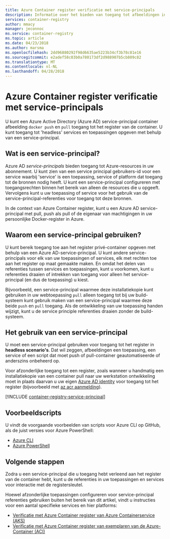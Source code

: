 ```yaml
---
title: Azure Container register verificatie met service-principals
description: Informatie over het bieden van toegang tot afbeeldingen in het register privé-container met behulp van een Azure Active Directory-service-principal.
services: container-registry
author: mmacy
manager: jeconnoc
ms.service: container-registry
ms.topic: article
ms.date: 04/23/2018
ms.author: marsma
ms.openlocfilehash: 2dd96880292f98d6635ae5223b34cf3b78c81e16
ms.sourcegitcommit: e2adef58c03b0a780173df2d988907b5cb809c82
ms.translationtype: MT
ms.contentlocale: nl-NL
ms.lasthandoff: 04/28/2018
---
```

# <a name="azure-container-registry-authentication-with-service-principals"></a>Azure Container register verificatie met service-principals

U kunt een Azure Active Directory (Azure AD) service-principal container afbeelding `docker push` en `pull` toegang tot het register van de container. U kunt toegang tot 'headless' services en toepassingen opgeven met behulp van een service-principal.

## <a name="what-is-a-service-principal"></a>Wat is een service-principal?

Azure AD *service-principals* bieden toegang tot Azure-resources in uw abonnement. U kunt zien van een service principal gebruikers-id voor een service waarbij 'service' is een toepassing, service of platform dat toegang tot de bronnen nodig heeft. U kunt een service-principal configureren met toegangsrechten binnen het bereik van alleen de resources die u opgeeft. Vervolgens kunt u uw toepassing of service voor het gebruik van de service-principal-referenties voor toegang tot deze bronnen.

In de context van Azure Container register, kunt u een Azure AD service-principal met pull, push als pull of de eigenaar van machtigingen in uw persoonlijke Docker-register in Azure.

## <a name="why-use-a-service-principal"></a>Waarom een service-principal gebruiken?

U kunt bereik toegang toe aan het register privé-container opgeven met behulp van een Azure AD-service-principal. U kunt andere service-principals voor elk van uw toepassingen of services, elk met rechten toe aan het register op maat gemaakte maken. En omdat het delen van referenties tussen services en toepassingen, kunt u voorkomen, kunt u referenties draaien of intrekken van toegang voor alleen het service-principal (en dus de toepassing) u kiest.

Bijvoorbeeld, een service-principal waarmee deze installatiekopie kunt gebruiken in uw webtoepassing `pull` alleen toegang tot bij uw build-systeem kunt gebruik maken van een service-principal waarmee deze beide `push` en `pull` toegang. Als de ontwikkeling van uw toepassing handen wijzigt, kunt u de service principle referenties draaien zonder de build-systeem.

## <a name="when-to-use-a-service-principal"></a>Het gebruik van een service-principal

U moet een service-principal gebruiken voor toegang tot het register in **headless scenario's**. Dat wil zeggen, afbeeldingen een toepassing, een service of een script dat moet push of pull-container geautomatiseerde of anderszins onbeheerd op.

Voor afzonderlijke toegang tot een register, zoals wanneer u handmatig een installatiekopie van een container pull naar uw werkstation ontwikkeling moet in plaats daarvan u uw eigen [Azure AD identity](container-registry-authentication.md#individual-login-with-azure-ad) voor toegang tot het register (bijvoorbeeld met [az acr aanmelding][az-acr-login]).

[!INCLUDE [container-registry-service-principal](../../includes/container-registry-service-principal.md)]

## <a name="sample-scripts"></a>Voorbeeldscripts

U vindt de voorgaande voorbeelden van scripts voor Azure CLI op GitHub, als de juist versies voor Azure PowerShell:

* [Azure CLI][acr-scripts-cli]
* [Azure PowerShell][acr-scripts-psh]

## <a name="next-steps"></a>Volgende stappen

Zodra u een service-principal die u toegang hebt verleend aan het register van de container hebt, kunt u de referenties in uw toepassingen en services voor interactie met de registersleutel.

Hoewel afzonderlijke toepassingen configureren voor service-principal referenties gebruiken buiten het bereik van dit artikel, vindt u instructies voor een aantal specifieke services en hier platforms:

* [Verificatie met Azure Container register van Azure Containerservice (AKS)](container-registry-auth-aks.md)
* [Verificatie met Azure Container register van exemplaren van de Azure-Container (ACI)](container-registry-auth-aci.md)

<!-- LINKS - External -->
[acr-scripts-cli]: https://github.com/Azure/azure-docs-cli-python-samples/tree/master/container-registry
[acr-scripts-psh]: https://github.com/Azure/azure-docs-powershell-samples/tree/master/container-registry

<!-- LINKS - Internal -->
[az-acr-login]: /cli/azure/acr#az_acr_login